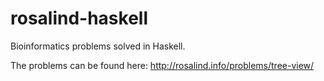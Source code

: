 # rosalind-haskell

Bioinformatics problems solved in Haskell.

The problems can be found here: http://rosalind.info/problems/tree-view/
